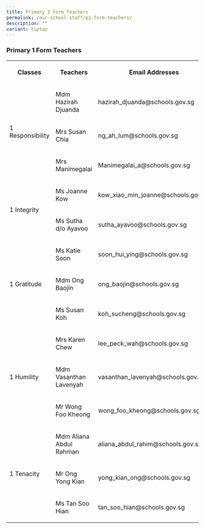```yaml
---
title: Primary 1 Form Teachers
permalink: /our-school-staff/p1-form-teachers/
description: ""
variant: tiptap
---
```

<h3>Primary 1 Form Teachers</h3><table><tbody><tr><th rowspan="1" colspan="1"><p>Classes</p></th><th rowspan="1" colspan="1"><p>Teachers</p></th><th rowspan="1" colspan="1"><p>Email Addresses</p></th></tr><tr><td rowspan="3" colspan="1"><p>1 Responsibility</p></td><td rowspan="1" colspan="1"><p>Mdm Hazirah Djuanda</p></td><td rowspan="1" colspan="1"><p>hazirah_djuanda@schools.gov.sg</p></td></tr><tr><td rowspan="1" colspan="1"><p>Mrs Susan Chia</p></td><td rowspan="1" colspan="1"><p>ng_ah_lum@schools.gov.sg</p></td></tr><tr><td rowspan="1" colspan="1"><p>Mrs Manimegalai</p></td><td rowspan="1" colspan="1"><p>Manimegalai_a@schools.gov.sg</p></td></tr><tr><td rowspan="2" colspan="1"><p>1 Integrity</p></td><td rowspan="1" colspan="1"><p>Ms Joanne Kow</p></td><td rowspan="1" colspan="1"><p>kow_xiao_min_joanne@schools.gov.sg</p></td></tr><tr><td rowspan="1" colspan="1"><p>Ms Sutha d/o Ayavoo</p></td><td rowspan="1" colspan="1"><p>sutha_ayavoo@schools.gov.sg</p></td></tr><tr><td rowspan="3" colspan="1"><p>1 Gratitude</p></td><td rowspan="1" colspan="1"><p>Ms Katie Soon</p></td><td rowspan="1" colspan="1"><p>soon_hui_ying@schools.gov.sg</p></td></tr><tr><td rowspan="1" colspan="1"><p>Mdm Ong Baojin</p></td><td rowspan="1" colspan="1"><p>ong_baojin@schools.gov.sg</p></td></tr><tr><td rowspan="1" colspan="1"><p>Ms Susan Koh</p></td><td rowspan="1" colspan="1"><p>koh_sucheng@schools.gov.sg</p></td></tr><tr><td rowspan="3" colspan="1"><p>1 Humility</p></td><td rowspan="1" colspan="1"><p>Mrs Karen Chew</p></td><td rowspan="1" colspan="1"><p>lee_peck_wah@schools.gov.sg</p></td></tr><tr><td rowspan="1" colspan="1"><p>Mdm Vasanthan Lavenyah</p></td><td rowspan="1" colspan="1"><p>vasanthan_lavenyah@schools.gov.sg</p></td></tr><tr><td rowspan="1" colspan="1"><p>Mr Wong Foo Kheong</p></td><td rowspan="1" colspan="1"><p>wong_foo_kheong@schools.gov.sg</p></td></tr><tr><td rowspan="3" colspan="1"><p>1 Tenacity</p></td><td rowspan="1" colspan="1"><p>Mdm Aliana Abdul Rahman</p></td><td rowspan="1" colspan="1"><p>aliana_abdul_rahim@schools.gov.sg</p></td></tr><tr><td rowspan="1" colspan="1"><p>Mr Ong Yong Kian</p></td><td rowspan="1" colspan="1"><p>yong_kian_ong@schools.gov.sg</p></td></tr><tr><td rowspan="1" colspan="1"><p>Ms Tan Soo Hian</p></td><td rowspan="1" colspan="1"><p>tan_soo_hian@schools.gov.sg</p></td></tr></tbody></table><p></p>